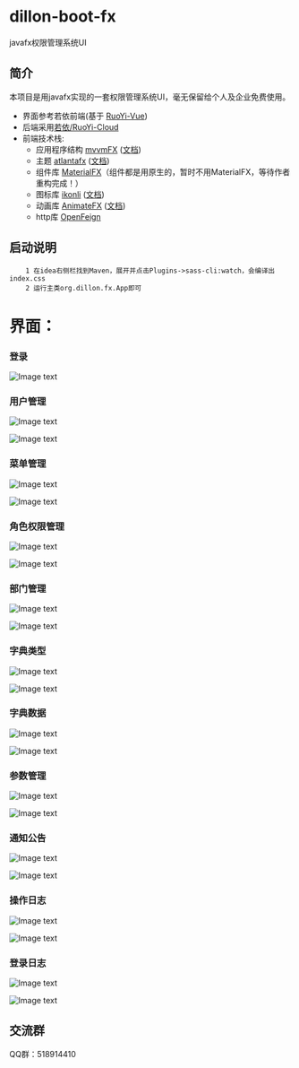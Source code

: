 # dillon-boot-fx

javafx权限管理系统UI

## 简介

本项目是用javafx实现的一套权限管理系统UI，毫无保留给个人及企业免费使用。

* 界面参考若依前端(基于 [RuoYi-Vue](https://gitee.com/y_project/RuoYi-Vue))
* 后端采用[若依/RuoYi-Cloud](https://gitee.com/y_project/RuoYi-Cloud)
* 前端技术栈:
    * 应用程序结构 [mvvmFX](https://github.com/sialcasa/mvvmFX) ([文档](https://github.com/sialcasa/mvvmFX/wiki))
    * 主题 [atlantafx](https://github.com/mkpaz/atlantafx) ([文档](https://mkpaz.github.io/atlantafx/))
    * 组件库 [MaterialFX](https://github.com/palexdev/MaterialFX)（组件都是用原生的，暂时不用MaterialFX，等待作者重构完成！）
    * 图标库 [ikonli](https://github.com/kordamp/ikonli) ([文档](https://kordamp.org/ikonli/))
    * 动画库 [AnimateFX](https://github.com/Typhon0/AnimateFX) ([文档](https://github.com/Typhon0/AnimateFX/wiki))
    * http库 [OpenFeign](https://github.com/OpenFeign/feign)

## 启动说明

```agsl
    1 在idea右侧栏找到Maven，展开并点击Plugins->sass-cli:watch，会编译出index.css
    2 运行主类org.dillon.fx.App即可
```


# 界面：

### 登录

![Image text](https://gitee.com/lwdillon/dillon-boot-fx/raw/main/readme/login.jpg)


### 用户管理

![Image text](https://gitee.com/lwdillon/dillon-boot-fx/raw/main/readme/user_dark.jpg)

![Image text](https://gitee.com/lwdillon/dillon-boot-fx/raw/main/readme/user-light.jpg)

### 菜单管理

![Image text](https://gitee.com/lwdillon/dillon-boot-fx/raw/main/readme/menu-dark.jpg)

![Image text](https://gitee.com/lwdillon/dillon-boot-fx/raw/main/readme/menu-light.jpg)

### 角色权限管理
![Image text](https://gitee.com/lwdillon/dillon-boot-fx/raw/main/readme/role-dark.jpg)

![Image text](https://gitee.com/lwdillon/dillon-boot-fx/raw/main/readme/role-light.jpg)

### 部门管理
![Image text](https://gitee.com/lwdillon/dillon-boot-fx/raw/main/readme/dept-dark.jpg)

![Image text](https://gitee.com/lwdillon/dillon-boot-fx/raw/main/readme/dept-light.jpg)

### 字典类型
![Image text](https://gitee.com/lwdillon/dillon-boot-fx/raw/main/readme/dicttype-dark.jpg)

![Image text](https://gitee.com/lwdillon/dillon-boot-fx/raw/main/readme/dicttype-light.jpg)

### 字典数据
![Image text](https://gitee.com/lwdillon/dillon-boot-fx/raw/main/readme/dictdata-dark.jpg)

![Image text](https://gitee.com/lwdillon/dillon-boot-fx/raw/main/readme/dictdata-light.jpg)

### 参数管理
![Image text](https://gitee.com/lwdillon/dillon-boot-fx/raw/main/readme/config-dark.jpg)

![Image text](https://gitee.com/lwdillon/dillon-boot-fx/raw/main/readme/config-light.jpg)

### 通知公告
![Image text](https://gitee.com/lwdillon/dillon-boot-fx/raw/main/readme/notice-dark.jpg)

![Image text](https://gitee.com/lwdillon/dillon-boot-fx/raw/main/readme/notice-light.jpg)

### 操作日志
![Image text](https://gitee.com/lwdillon/dillon-boot-fx/raw/main/readme/operlog-dark.jpg)

![Image text](https://gitee.com/lwdillon/dillon-boot-fx/raw/main/readme/operlog-light.jpg)

### 登录日志
![Image text](https://gitee.com/lwdillon/dillon-boot-fx/raw/main/readme/loginlog-dark.jpg)

![Image text](https://gitee.com/lwdillon/dillon-boot-fx/raw/main/readme/loginlog-light.jpg)


## 交流群

QQ群：518914410